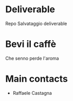 # Deliverable
Repo Salvataggio deliverable

# Bevi il caffè
Che senno perde l'aroma

# Main contacts
- Raffaele Castagna